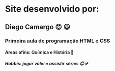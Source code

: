# Site desenvolvido por:
## Diego Camargo :blush: :smiley: 
### Primeira aula de programação HTML e CSS
#### Areas afins: Química e História :revolving_hearts:
##### Hobbis: jogar vôlei e assistir séries :heart_eyes: :two_hearts:
